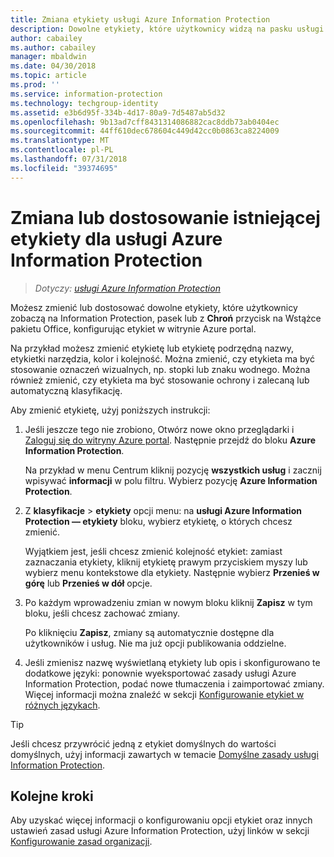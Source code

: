 ```yaml
---
title: Zmiana etykiety usługi Azure Information Protection
description: Dowolne etykiety, które użytkownicy widzą na pasku usługi Information Protection, możesz zmienić lub dostosować, konfigurując je w zasadach usługi Azure Information Protection.
author: cabailey
ms.author: cabailey
manager: mbaldwin
ms.date: 04/30/2018
ms.topic: article
ms.prod: ''
ms.service: information-protection
ms.technology: techgroup-identity
ms.assetid: e3b6d95f-334b-4d17-80a9-7d5487ab5d32
ms.openlocfilehash: 9b13ad7cff8431314086882cac8ddb73ab0404ec
ms.sourcegitcommit: 44ff610dec678604c449d42cc0b0863ca8224009
ms.translationtype: MT
ms.contentlocale: pl-PL
ms.lasthandoff: 07/31/2018
ms.locfileid: "39374695"
---
```

# <a name="how-to-change-or-customize-an-existing-label-for-azure-information-protection"></a>Zmiana lub dostosowanie istniejącej etykiety dla usługi Azure Information Protection

>*Dotyczy: [usługi Azure Information Protection](https://azure.microsoft.com/pricing/details/information-protection)*

Możesz zmienić lub dostosować dowolne etykiety, które użytkownicy zobaczą na Information Protection, pasek lub z **Chroń** przycisk na Wstążce pakietu Office, konfigurując etykiet w witrynie Azure portal.

Na przykład możesz zmienić etykietę lub etykietę podrzędną nazwy, etykietki narzędzia, kolor i kolejność. Można zmienić, czy etykieta ma być stosowanie oznaczeń wizualnych, np. stopki lub znaku wodnego. Można również zmienić, czy etykieta ma być stosowanie ochrony i zalecaną lub automatyczną klasyfikację.

Aby zmienić etykietę, użyj poniższych instrukcji:

1. Jeśli jeszcze tego nie zrobiono, Otwórz nowe okno przeglądarki i [Zaloguj się do witryny Azure portal](configure-policy.md#signing-in-to-the-azure-portal). Następnie przejdź do bloku **Azure Information Protection**. 
    
    Na przykład w menu Centrum kliknij pozycję **wszystkich usług** i zacznij wpisywać **informacji** w polu filtru. Wybierz pozycję **Azure Information Protection**.

2. Z **klasyfikacje** > **etykiety** opcji menu: na **usługi Azure Information Protection — etykiety** bloku, wybierz etykietę, o których chcesz zmienić.

    Wyjątkiem jest, jeśli chcesz zmienić kolejność etykiet: zamiast zaznaczania etykiety, kliknij etykietę prawym przyciskiem myszy lub wybierz menu kontekstowe dla etykiety. Następnie wybierz **Przenieś w górę** lub **Przenieś w dół** opcje.

3. Po każdym wprowadzeniu zmian w nowym bloku kliknij **Zapisz** w tym bloku, jeśli chcesz zachować zmiany.
    
    Po kliknięciu **Zapisz**, zmiany są automatycznie dostępne dla użytkowników i usług. Nie ma już opcji publikowania oddzielne.

4. Jeśli zmienisz nazwę wyświetlaną etykiety lub opis i skonfigurowano te dodatkowe języki: ponownie wyeksportować zasady usługi Azure Information Protection, podać nowe tłumaczenia i zaimportować zmiany. Więcej informacji można znaleźć w sekcji [Konfigurowanie etykiet w różnych językach](configure-policy-languages.md).

> [!TIP]
>Jeśli chcesz przywrócić jedną z etykiet domyślnych do wartości domyślnych, użyj informacji zawartych w temacie [Domyślne zasady usługi Information Protection](configure-policy-default.md).

## <a name="next-steps"></a>Kolejne kroki

Aby uzyskać więcej informacji o konfigurowaniu opcji etykiet oraz innych ustawień zasad usługi Azure Information Protection, użyj linków w sekcji [Konfigurowanie zasad organizacji](configure-policy.md#configuring-your-organizations-policy).



